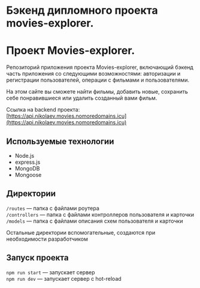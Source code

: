 # Бэкенд дипломного проекта movies-explorer. 


# Проект Movies-explorer.

Репозиторий приложения проекта Movies-explorer, включающий бэкенд часть приложения со следующими возможностями: авторизации и регистрации пользователей, операции с фильмами и пользователями.

На этом сайте вы сможете найти фильмы, добавить новые, сохранить себе понравившиеся или удалить созданный вами фильм.

Ссылка на backend проекта: [https://api.nikolaev.movies.nomoredomains.icu](https://api.nikolaev.movies.nomoredomains.icu)  

## Используемые технологии
- Node.js
- express.js
- MongoDB
- Mongoose

## Директории

`/routes` — папка с файлами роутера  
`/controllers` — папка с файлами контроллеров пользователя и карточки   
`/models` — папка с файлами описания схем пользователя и карточки  
  
Остальные директории вспомогательные, создаются при необходимости разработчиком

## Запуск проекта

`npm run start` — запускает сервер   
`npm run dev` — запускает сервер с hot-reload
